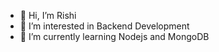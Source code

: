 - 👋 Hi, I’m Rishi
- 👀 I’m interested in Backend Development
- 🌱 I’m currently learning Nodejs and MongoDB

<!---
Rishi0814/Rishi0814 is a ✨ special ✨ repository because its `README.md` (this file) appears on your GitHub profile.
You can click the Preview link to take a look at your changes.
--->
